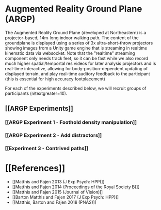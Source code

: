 # Augmented Reality Ground Plane (ARGP)

The Augmented Reality Ground Plane (developed at Northeastern) is a projector-based, 14m-long indoor walking path. The content of the groundplane is displayed using a series of 3x ultra-short-throw projectors showing images from a Unity game engine that is streaming in realtime kinematic data via websocket. Note that the "realtime" streaming component only needs track feet, so it can be fast while we also record much higher spatial/temportal res videos for later analysis projectors and is real-time interactive, allowing for body-position-dependent updating of displayed terrain, and play real-time auditory feedback to the participant (this is essential for high accuracy footplacement)


For each of the experiments described below, we will recruit groups of participants (n\textgreater=10). 

## [[ARGP Experiments]]

### [[ARGP Experiment 1 - Foothold density manipulation]]

### [[ARGP Experiment 2 - Add distractors]]

### [[Experiment 3 - Contrived paths]]


# [[References]]
  - [[Matthis and Fajen 2013 (J Exp Psych: HPP)]]
  - [[Matthis and Fajen 2014 (Proceedings of the Royal Society B)]]
  - [[Matthis and Fajen 2015 (Journal of Vision)]]
  - [[Barton Matthis and Fajen 2017 (J Exp Psych: HPP)]]
  - [[Matthis, Barton and Fajen 2018 (PNAS)]]
